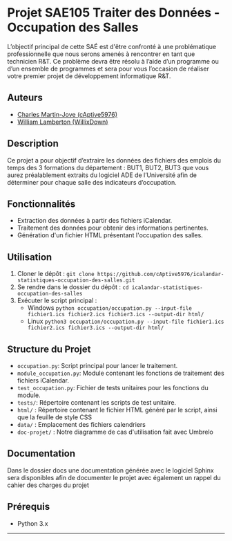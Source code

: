 # Projet SAE105 Traiter des Données - Occupation des Salles

L’objectif principal de cette SAÉ est d'être confronté à une problématique professionnelle que nous serons amenés à rencontrer en tant que technicien R&T. Ce problème devra être résolu à l’aide d’un programme ou d’un ensemble de programmes et sera pour vous l’occasion de réaliser votre premier projet de développement informatique R&T.

## Auteurs

- [Charles Martin-Jove (cAptive5976)](mailto:charles.martin-jove@etu.univ-poitiers.fr)
- [William Lamberton (WillixDown)](mailto:william.lamberton@etu.univ-poitiers.fr)

## Description

Ce projet a pour objectif d’extraire les données des fichiers des emplois du temps des 3 formations du département : BUT1, BUT2, BUT3 que vous aurez préalablement extraits du logiciel ADE de l’Université afin de déterminer pour chaque salle des indicateurs d’occupation.

## Fonctionnalités

- Extraction des données à partir des fichiers iCalendar.
- Traitement des données pour obtenir des informations pertinentes.
- Génération d'un fichier HTML présentant l'occupation des salles.

## Utilisation

1. Cloner le dépôt : `git clone https://github.com/cAptive5976/icalandar-statistiques-occupation-des-salles.git`
2. Se rendre dans le dossier du dépôt : `cd icalandar-statistiques-occupation-des-salles`
3. Exécuter le script principal : 
   - Windows `python occupation/occupation.py --input-file fichier1.ics fichier2.ics fichier3.ics --output-dir html/`
   - Linux `python3 occupation/occupation.py --input-file fichier1.ics fichier2.ics fichier3.ics --output-dir html/`

## Structure du Projet

- `occupation.py`: Script principal pour lancer le traitement.
- `module_occupation.py`: Module contenant les fonctions de traitement des fichiers iCalendar.
- `test_occupation.py`: Fichier de tests unitaires pour les fonctions du module.
- `tests/`: Répertoire contenant les scripts de test unitaire.
- `html/` : Répertoire contenant le fichier HTML généré par le script, ainsi que la feuille de style CSS
- `data/` : Emplacement des fichiers calendriers
- `doc-projet/` : Notre diagramme de cas d'utilisation fait avec Umbrelo
  
## Documentation

Dans le dossier docs une documentation générée avec le logiciel Sphinx sera disponibles afin de documenter le projet avec également un rappel du cahier des charges du projet

## Prérequis

- Python 3.x
  
---
